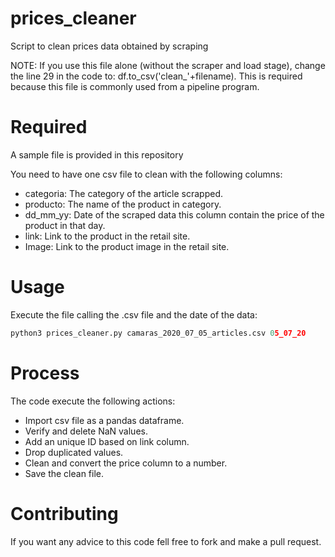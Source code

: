 # prices_cleaner
Script to clean prices data obtained by scraping

NOTE: If you use this file alone (without the scraper and load stage), change the line 29 in the code to: df.to_csv('clean_'+filename).
This is required because this file is commonly used from a pipeline program.

# Required

A sample file is provided in this repository

You need to have one csv file to clean with the following columns:

- categoria: The category of the article scrapped.
- producto: The name of the product in category.
- dd_mm_yy: Date of the scraped data this column contain the price of the product in that day.
- link: Link to the product in the retail site.
- Image: Link to the product image in the retail site.

# Usage

Execute the file calling the .csv file and the date of the data:

```python
python3 prices_cleaner.py camaras_2020_07_05_articles.csv 05_07_20
```
# Process

The code execute the following actions:

- Import csv file as a pandas dataframe.
- Verify and delete NaN values.
- Add an unique ID based on link column.
- Drop duplicated values.
- Clean and convert the price column to a number.
- Save the clean file.

# Contributing

If you want any advice to this code fell free to fork and make a pull request.